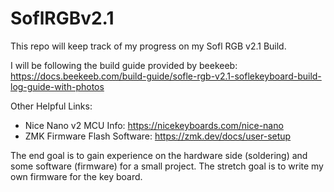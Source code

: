 # SoflRGBv2.1
This repo will keep track of my progress on my Sofl RGB v2.1 Build.

I will be following the build guide provided by beekeeb: https://docs.beekeeb.com/build-guide/sofle-rgb-v2.1-soflekeyboard-build-log-guide-with-photos

Other Helpful Links:
- Nice Nano v2 MCU Info: https://nicekeyboards.com/nice-nano
- ZMK Firmware Flash Software: https://zmk.dev/docs/user-setup

The end goal is to gain experience on the hardware side (soldering) and some software (firmware) for a small project.
The stretch goal is to write my own firmware for the key board.

